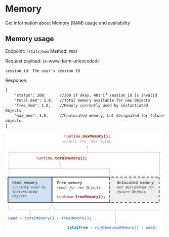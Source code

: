 # Memory
Get information about Memory (RAM) usage and availability

## Memory usage
Endpoint: `/stats/mem`
Method: `POST`

Request payload: (x-www-form-urlencoded)
```
session_id: The user's session ID
```

Response:
```jsonc
{
    "status": 200,      //200 if okay, 401 if session_id is invalid
    "total_mem": 1.0,   //Total memory available for new Objects
    "free_mem": 1.0,    //Memory currently used by instantiated Objects
    "max_mem": 1.0,     //Unalocated memory, but designated for future objects
}
```
![Java memory guide](jvm_mem_explained.png)
